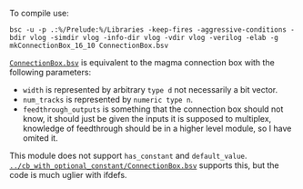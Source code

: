 To compile use:
```
bsc -u -p .:%/Prelude:%/Libraries -keep-fires -aggressive-conditions -bdir vlog -simdir vlog -info-dir vlog -vdir vlog -verilog -elab -g mkConnectionBox_16_10 ConnectionBox.bsv
```

[`ConnectionBox.bsv`](ConnectionBox.bsv) is equivalent to the magma connection box with the following parameters:

* `width` is represented by arbitrary `type d` not necessarily a bit vector.
* `num_tracks` is represented by `numeric type n`.
* `feedthrough_outputs` is something that the connection box should not know, it should just be given the inputs it is supposed to multiplex, knowledge of feedthrough should be in a higher level module, so I have omited it. 

This module does not support `has_constant` and `default_value`. [`../cb_with_optional_constant/ConnectionBox.bsv`](../cb_with_optional_constant/ConnectionBox.bsv) supports this, but the code is much uglier with ifdefs.

